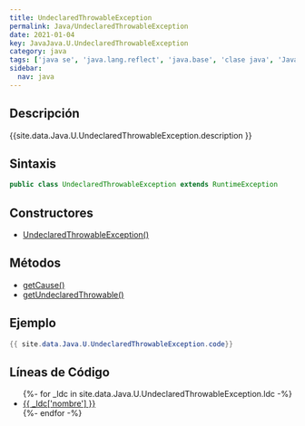 ```yaml
---
title: UndeclaredThrowableException
permalink: Java/UndeclaredThrowableException
date: 2021-01-04
key: JavaJava.U.UndeclaredThrowableException
category: java
tags: ['java se', 'java.lang.reflect', 'java.base', 'clase java', 'Java 1.3']
sidebar: 
  nav: java
---
```


## Descripción
{{site.data.Java.U.UndeclaredThrowableException.description }}

## Sintaxis
~~~java
public class UndeclaredThrowableException extends RuntimeException
~~~

## Constructores
* [UndeclaredThrowableException()](/Java/UndeclaredThrowableException/UndeclaredThrowableException/)

## Métodos
* [getCause()](/Java/UndeclaredThrowableException/getCause)
* [getUndeclaredThrowable()](/Java/UndeclaredThrowableException/getUndeclaredThrowable)

## Ejemplo
~~~java
{{ site.data.Java.U.UndeclaredThrowableException.code}}
~~~

## Líneas de Código
<ul>
{%- for _ldc in site.data.Java.U.UndeclaredThrowableException.ldc -%}
   <li>
       <a href="{{_ldc['url'] }}">{{ _ldc['nombre'] }}</a>
   </li>
{%- endfor -%}
</ul>
